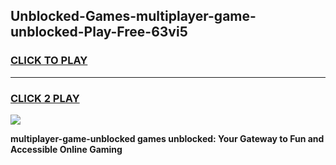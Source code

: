 
## Unblocked-Games-multiplayer-game-unblocked-Play-Free-63vi5
<h3>
<a href="https://premium76.site?title=multiplayer-game-unblocked&ref=18A">CLICK TO PLAY</a></h3>
<hr>

<h3>
<a href="https://premium76.site?title=multiplayer-game-unblocked&ref=18A">CLICK 2 PLAY</a>
  
</h3>

<a href="https://premium76.site?title=multiplayer-game-unblocked&ref=18A"><img src="https://clearcache.store/games.png"></a>


**multiplayer-game-unblocked games unblocked: Your Gateway to Fun and Accessible Online Gaming**
